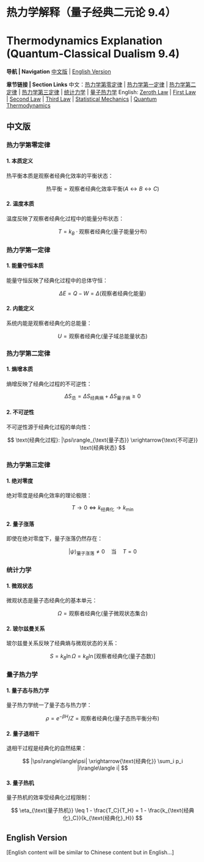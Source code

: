 # 热力学解释（量子经典二元论 9.4）
# Thermodynamics Explanation (Quantum-Classical Dualism 9.4)

**导航 | Navigation**
[中文版](#中文版) | [English Version](#english-version)

**章节链接 | Section Links**
中文：[热力学第零定律](#热力学第零定律) | [热力学第一定律](#热力学第一定律) | [热力学第二定律](#热力学第二定律) | [热力学第三定律](#热力学第三定律) | [统计力学](#统计力学) | [量子热力学](#量子热力学)
English: [Zeroth Law](#zeroth-law) | [First Law](#first-law) | [Second Law](#second-law) | [Third Law](#third-law) | [Statistical Mechanics](#statistical-mechanics) | [Quantum Thermodynamics](#quantum-thermodynamics)

## 中文版

### 热力学第零定律

#### 1. 本质定义

热平衡本质是观察者经典化效率的平衡状态：

$$
\text{热平衡} = \text{观察者经典化效率平衡}(A \leftrightarrow B \leftrightarrow C)
$$

#### 2. 温度本质

温度反映了观察者经典化过程中的能量分布状态：

$$
T = k_B \cdot \text{观察者经典化}(\text{量子能量分布})
$$

### 热力学第一定律

#### 1. 能量守恒本质

能量守恒反映了经典化过程中的总体守恒：

$$
\Delta E = Q - W = \Delta(\text{观察者经典化能量})
$$

#### 2. 内能定义

系统内能是观察者经典化的总能量：

$$
U = \text{观察者经典化}(\text{量子域总能量状态})
$$

### 热力学第二定律

#### 1. 熵增本质

熵增反映了经典化过程的不可逆性：

$$
\Delta S_{\text{总}} = \Delta S_{\text{经典熵}} + \Delta S_{\text{量子熵}} \geq 0
$$

#### 2. 不可逆性

不可逆性源于经典化过程的单向性：

$$
\text{经典化过程}: |\psi\rangle_{\text{量子态}} \xrightarrow{\text{不可逆}} \text{经典状态}
$$

### 热力学第三定律

#### 1. 绝对零度

绝对零度是经典化效率的理论极限：

$$
T \rightarrow 0 \Leftrightarrow k_{\text{经典化}} \rightarrow k_{\text{min}}
$$

#### 2. 量子涨落

即使在绝对零度下，量子涨落仍然存在：

$$
|\psi\rangle_{\text{量子涨落}} \neq 0 \quad \text{当} \quad T = 0
$$

### 统计力学

#### 1. 微观状态

微观状态是量子态经典化的基本单元：

$$
\Omega = \text{观察者经典化}(\text{量子微观状态集合})
$$

#### 2. 玻尔兹曼关系

玻尔兹曼关系反映了经典熵与微观状态的关系：

$$
S = k_B \ln \Omega = k_B \ln[\text{观察者经典化}(\text{量子态数})]
$$

### 量子热力学

#### 1. 量子态与热力学

量子热力学统一了量子态与热力学：

$$
\rho = e^{-\beta H}/Z = \text{观察者经典化}(\text{量子态热平衡分布})
$$

#### 2. 量子退相干

退相干过程是经典化的自然结果：

$$
|\psi\rangle\langle\psi| \xrightarrow{\text{经典化}} \sum_i p_i |i\rangle\langle i|
$$

#### 3. 量子热机

量子热机的效率受经典化过程限制：

$$
\eta_{\text{量子热机}} \leq 1 - \frac{T_C}{T_H} = 1 - \frac{k_{\text{经典化}_C}}{k_{\text{经典化}_H}}
$$

## English Version

[English content will be similar to Chinese content but in English...]